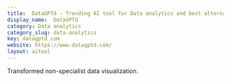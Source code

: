 ```yaml
---
title:  DataGPTd - Trending AI tool for Data analytics and best alternatives
display_name:  DataGPTd
category: Data analytics
category_slug: data-analytics
key: datagptd_com
website: https://www.datagptd.com/
layout: aitool
---
```


Transformed non-specialist data visualization.
